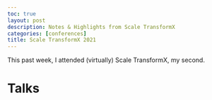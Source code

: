 ```yaml
---
toc: true
layout: post
description: Notes & Highlights from Scale TransformX
categories: [conferences]
title: Scale TransformX 2021
---
```


This past week, I attended (virtually) Scale TransformX, my second.

# Talks

